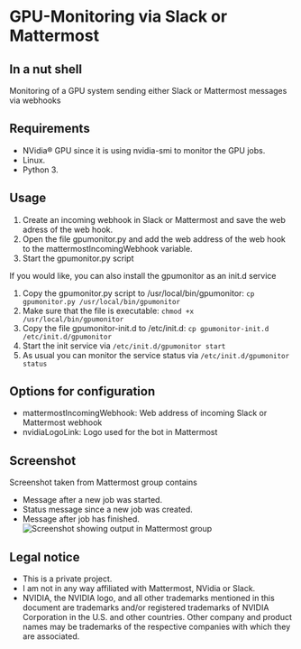 # GPU-Monitoring via Slack or Mattermost

## In a nut shell
Monitoring of a GPU system sending either Slack or Mattermost messages via webhooks

## Requirements
* NVidia® GPU since it is using nvidia-smi to monitor the GPU jobs.
* Linux.
* Python 3.

## Usage
1. Create an incoming webhook in Slack or Mattermost and save the web adress of the web hook.
1. Open the file gpumonitor.py and add the web address of the web hook to the mattermostIncomingWebhook variable.
1. Start the gpumonitor.py script

If you would like, you can also install the gpumonitor as an init.d service
1. Copy the gpumonitor.py script to /usr/local/bin/gpumonitor: `cp gpumonitor.py /usr/local/bin/gpumonitor`
1. Make sure that the file is executable: `chmod +x /usr/local/bin/gpumonitor`
1. Copy the file gpumonitor-init.d to /etc/init.d: `cp gpumonitor-init.d /etc/init.d/gpumonitor`
1. Start the init service via `/etc/init.d/gpumonitor start`
1. As usual you can monitor the service status via `/etc/init.d/gpumonitor status`

## Options for configuration
* mattermostIncomingWebhook: Web address of incoming Slack or Mattermost webhook
* nvidiaLogoLink: Logo used for the bot in Mattermost


## Screenshot
Screenshot taken from Mattermost group contains
* Message after a new job was started.
* Status message since a new job was created.
* Message after job has finished.
![Screenshot showing output in Mattermost group](gpu-monitoring-edited.png?raw=true "Screenshot taken from Mattermost")

## Legal notice
* This is a private project.
* I am not in any way affiliated with Mattermost, NVidia or Slack.
* NVIDIA, the NVIDIA logo, and all other trademarks mentioned in this document  are trademarks and/or registered trademarks of NVIDIA Corporation
in the U.S. and other countries. Other company and product names may be trademarks
of the respective companies with which they are associated.
